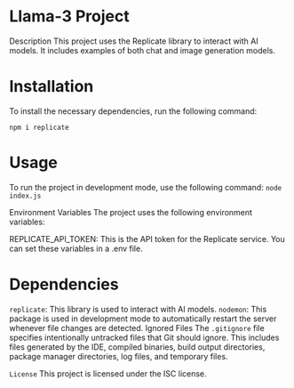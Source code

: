 # Llama-3 Project
Description
This project uses the Replicate library to interact with AI models. It includes examples of both chat and image generation models.

# Installation
To install the necessary dependencies, run the following command:

`npm i replicate`

# Usage
To run the project in development mode, use the following command: `node index.js`

Environment Variables
The project uses the following environment variables:

REPLICATE_API_TOKEN: This is the API token for the Replicate service.
You can set these variables in a .env file.

# Dependencies
`replicate`: This library is used to interact with AI models.
`nodemon`: This package is used in development mode to automatically restart the server whenever file changes are detected.
Ignored Files
The `.gitignore` file specifies intentionally untracked files that Git should ignore. This includes files generated by the IDE, compiled binaries, build output directories, package manager directories, log files, and temporary files.

`License`
This project is licensed under the ISC license.
